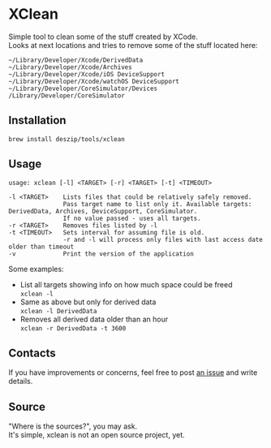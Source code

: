 # XClean

Simple tool to clean some of the stuff created by XCode.<br>
Looks at next locations and tries to remove some of the stuff located here:
```
~/Library/Developer/Xcode/DerivedData
~/Library/Developer/Xcode/Archives
~/Library/Developer/Xcode/iOS DeviceSupport
~/Library/Developer/Xcode/watchOS DeviceSupport
~/Library/Developer/CoreSimulator/Devices
/Library/Developer/CoreSimulator
```

## Installation

```brew install deszip/tools/xclean```

## Usage

```
usage: xclean [-l] <TARGET> [-r] <TARGET> [-t] <TIMEOUT>

-l <TARGET>    Lists files that could be relatively safely removed.
               Pass target name to list only it. Available targets: DerivedData, Archives, DeviceSupport, CoreSimulator.
               If no value passed - uses all targets.
-r <TARGET>    Removes files listed by -l
-t <TIMEOUT>   Sets interval for assuming file is old.
               -r and -l will process only files with last access date older than timeout
-v             Print the version of the application
```

Some examples:<br>
- List all targets showing info on how much space could be freed<br>`xclean -l`
- Same as above but only for derived data<br>`xclean -l DerivedData`
- Removes all derived data older than an hour<br>`xclean -r DerivedData -t 3600`

## Contacts
If you have improvements or concerns, feel free to post [an issue](https://github.com/deszip/xclean/issues) and write details.

## Source
"Where is the sources?", you may ask.<br>
It's simple, xclean is not an open source project, yet.
